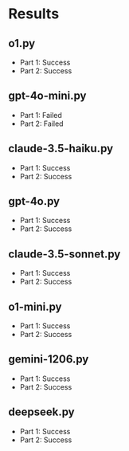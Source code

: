 # Results

## o1.py

- Part 1: Success
- Part 2: Success

## gpt-4o-mini.py

- Part 1: Failed
- Part 2: Failed

## claude-3.5-haiku.py

- Part 1: Success
- Part 2: Success

## gpt-4o.py

- Part 1: Success
- Part 2: Success

## claude-3.5-sonnet.py

- Part 1: Success
- Part 2: Success

## o1-mini.py

- Part 1: Success
- Part 2: Success

## gemini-1206.py

- Part 1: Success
- Part 2: Success

## deepseek.py

- Part 1: Success
- Part 2: Success
